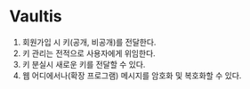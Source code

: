 # Vaultis

1. 회원가입 시 키(공개, 비공개)를 전달한다.
2. 키 관리는 전적으로 사용자에게 위임한다.
3. 키 분실시 새로운 키를 전달할 수 있다.
4. 웹 어디에서나(확장 프로그램) 메시지를 암호화 및 복호화할 수 있다.
